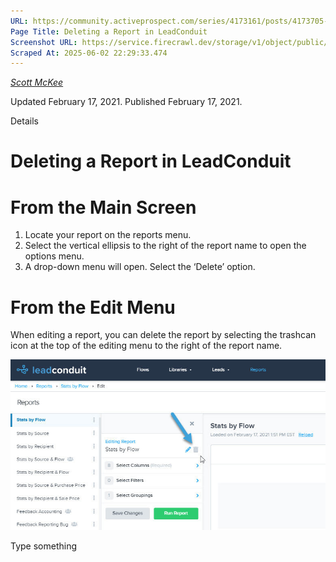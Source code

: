 ```yaml
---
URL: https://community.activeprospect.com/series/4173161/posts/4173705-deleting-a-report-in-leadconduit
Page Title: Deleting a Report in LeadConduit
Screenshot URL: https://service.firecrawl.dev/storage/v1/object/public/media/screenshot-017613ed-27f1-448d-869d-b06ff8fdc3ec.png
Scraped At: 2025-06-02 22:29:33.474
---
```



[_Scott McKee_](https://community.activeprospect.com/memberships/7557680-scott-mckee)

Updated February 17, 2021. Published February 17, 2021.

Details

# Deleting a Report in LeadConduit

# From the Main Screen

1. Locate your report on the reports menu.
2. Select the vertical ellipsis to the right of the report name to open the options menu.
4. A drop-down menu will open. Select the ‘Delete’ option.

# From the Edit Menu

When editing a report, you can delete the report by selecting the trashcan icon at the top of the editing menu to the right of the report name.

![](images/image-1.png)

Type something
